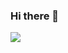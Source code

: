 ### Hi there 👋
<a href="seoyyung.com" target="_blank"><img src="https://img.shields.io/badge/111111?style=social&logo=appveyor&logoColor=224422"/></a>
<!--
**sy-project/sy-project** is a ✨ _special_ ✨ repository because its `README.md` (this file) appears on your GitHub profile.

Here are some ideas to get you started:

- 🔭 I’m currently working on ...
- 🌱 I’m currently learning ...
- 👯 I’m looking to collaborate on ...
- 🤔 I’m looking for help with ...
- 💬 Ask me about ...
- 📫 How to reach me: ...
- 😄 Pronouns: ...
- ⚡ Fun fact: ...
-->
